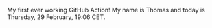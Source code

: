 My first ever working GitHub Action!
My name is Thomas and today is Thursday, 29 February, 19:06 CET. 
